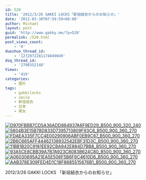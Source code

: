 ```yaml
---
id: 520
title: '2012/3/26 GAKKI LOCKS「新垣結衣からのお知らせ」'
date: '2012-03-30T07:59:59+08:00'
author: Michael
layout: post
guid: 'http://www.gakky.me/?p=520'
permalink: /520.html
post_views_count:
    - '0'
duoshuo_thread_id:
    - '1272072281174049049'
dsq_thread_id:
    - '2708352148'
Views:
    - '419'
categories:
    - 图片
tags:
    - gakkilocks
    - smile
    - 新垣结衣
    - 日本
    - 美女
---
```


[![D970FBBB7CD5A36ADD864937A6F9ED29_B500_900_320_240](http://www.yui-aragaki.org/wp-content/uploads/img/D970FBBB7CD5A36ADD864937A6F9ED29_B500_900_320_240.jpeg)](http://www.yui-aragaki.org/wp-content/uploads/img/D970FBBB7CD5A36ADD864937A6F9ED29_B1280_1280_320_240.jpeg) [![5604B3E15B78D833D7395713809F93C6_B500_900_360_270](http://www.yui-aragaki.org/wp-content/uploads/img/5604B3E15B78D833D7395713809F93C6_B500_900_360_270.jpeg)](http://www.yui-aragaki.org/wp-content/uploads/img/5604B3E15B78D833D7395713809F93C6_B1280_1280_360_270.jpeg) [![FDAEA335F7CC4E00290906ABF0EB9C67_B500_900_360_270](http://www.yui-aragaki.org/wp-content/uploads/img/FDAEA335F7CC4E00290906ABF0EB9C67_B500_900_360_270.jpeg)](http://www.yui-aragaki.org/wp-content/uploads/img/FDAEA335F7CC4E00290906ABF0EB9C67_B1280_1280_360_270.jpeg) [![2B6C665AFF44462138932542EBF31D3C_B500_900_360_270](http://www.yui-aragaki.org/wp-content/uploads/img/2B6C665AFF44462138932542EBF31D3C_B500_900_360_270.jpeg)](http://www.yui-aragaki.org/wp-content/uploads/img/2B6C665AFF44462138932542EBF31D3C_B1280_1280_360_270.jpeg) [![11BB1B20C9181EE92CBA942E884D7BB8_B500_900_360_270](http://www.yui-aragaki.org/wp-content/uploads/img/11BB1B20C9181EE92CBA942E884D7BB8_B500_900_360_270.jpeg)](http://www.yui-aragaki.org/wp-content/uploads/img/11BB1B20C9181EE92CBA942E884D7BB8_B1280_1280_360_270.jpeg) [![93A5CE8CBB39A7B7A923C8083B624C80_B500_900_360_270](http://www.yui-aragaki.org/wp-content/uploads/img/93A5CE8CBB39A7B7A923C8083B624C80_B500_900_360_270.jpeg)](http://www.yui-aragaki.org/wp-content/uploads/img/93A5CE8CBB39A7B7A923C8083B624C80_B1280_1280_360_270.jpeg) [![A06030695A21EA5E506F5B6F6C4610D6_B500_900_360_270](http://www.yui-aragaki.org/wp-content/uploads/img/A06030695A21EA5E506F5B6F6C4610D6_B500_900_360_270.jpeg)](http://www.yui-aragaki.org/wp-content/uploads/img/A06030695A21EA5E506F5B6F6C4610D6_B1280_1280_360_270.jpeg) [![AAB378E309FED4D1C18F8685515676B1_B500_900_360_270](http://www.yui-aragaki.org/wp-content/uploads/img/AAB378E309FED4D1C18F8685515676B1_B500_900_360_270.jpeg)](http://www.yui-aragaki.org/wp-content/uploads/img/AAB378E309FED4D1C18F8685515676B1_B1280_1280_360_270.jpeg)

2012/3/26 GAKKI LOCKS 「新垣結衣からのお知らせ」